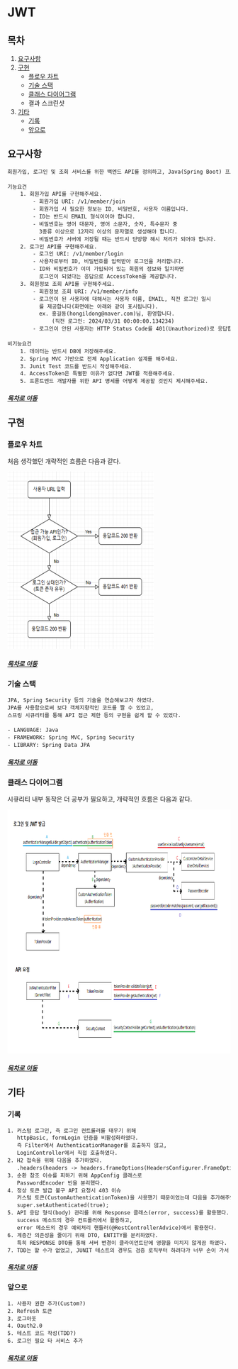 JWT
=====

## 목차
1. [요구사항](#요구사항)
2. [구현](#구현)
   * [플로우 차트](#플로우-차트)
   * [기술 스택](#기술-스택)
   * [클래스 다이어그램](#클래스-다이어그램)
   * 결과 스크린샷
3. [기타](#기타)
    * [기록](#기록)
    * [앞으로](#앞으로)

## 요구사항
```txt
회원가입, 로그인 및 조회 서비스를 위한 백엔드 API를 정의하고, Java(Spring Boot) 프로젝트로 구현해주세요.

기능요건
    1. 회원가입 API를 구현해주세요.
        - 회원가입 URI: /v1/member/join
        - 회원가입 시 필요한 정보는 ID, 비밀번호, 사용자 이름입니다.
        - ID는 반드시 EMAIL 형식이어야 합니다.
        - 비밀번호는 영어 대문자, 영어 소문자, 숫자, 특수문자 중
          3종류 이상으로 12자리 이상의 문자열로 생성해야 합니다.
        - 비밀번호가 서버에 저장될 때는 반드시 단방향 해시 처리가 되어야 합니다.
    2. 로그인 API를 구현해주세요.
        - 로그인 URI: /v1/member/login
        - 사용자로부터 ID, 비밀번호를 입력받아 로그인을 처리합니다.
        - ID와 비밀번호가 이미 가입되어 있는 회원의 정보와 일치하면
          로그인이 되었다는 응답으로 AccessToken을 제공합니다.
    3. 회원정보 조회 API를 구현해주세요.
        - 회원정보 조회 URI: /v1/member/info
        - 로그인이 된 사용자에 대해서는 사용자 이름, EMAIL, 직전 로그인 일시
          를 제공합니다(화면에는 아래와 같이 표시됩니다).
          ex. 홍길동(hongildong@naver.com)님, 환영합니다.
              (직전 로그인: 2024/03/31 00:00:00.134234)
        - 로그인이 안된 사용자는 HTTP Status Code를 401(Unauthorized)로 응답합니다.

비기능요건
    1. 데이터는 반드시 DB에 저장해주세요.
    2. Spring MVC 기반으로 전체 Application 설계를 해주세요.
    3. Junit Test 코드를 반드시 작성해주세요.
    4. AccessToken은 특별한 이유가 없다면 JWT를 적용해주세요.
    5. 프론트엔드 개발자를 위한 API 명세를 어떻게 제공할 것인지 제시해주세요.
```

##### [목차로 이동](#목차)

## 구현
### 플로우 차트
처음 생각했던 개략적인 흐름은 다음과 같다.

<img src="/img/jwt_flow.png" width="330" height="400">

##### [목차로 이동](#목차)

### 기술 스택
```txt
JPA, Spring Security 등의 기술을 연습해보고자 하였다.
JPA를 사용함으로써 보다 객체지향적인 코드를 짤 수 있었고,
스프링 시큐리티를 통해 API 접근 제한 등의 구현을 쉽게 할 수 있었다.

- LANGUAGE: Java
- FRAMEWORK: Spring MVC, Spring Security
- LIBRARY: Spring Data JPA
```

##### [목차로 이동](#목차)

### 클래스 다이어그램
시큐리티 내부 동작은 더 공부가 필요하고, 개략적인 흐름은 다음과 같다.

<img src="/img/jwt_classdiagram.png" width="900" height="550">

##### [목차로 이동](#목차)

## 기타

### 기록
```txt
1. 커스텀 로그인, 즉 로그인 컨트롤러를 태우기 위해
   httpBasic, formLogin 인증을 비활성화하였다.
   즉 Filter에서 AuthenticationManager를 호출하지 않고,
   LoginController에서 직접 호출하였다.
2. H2 접속을 위해 다음을 추가하였다.
   .headers(headers -> headers.frameOptions(HeadersConfigurer.FrameOptionsConfig::sameOrigin))
3. 순환 참조 이슈를 피하기 위해 AppConfig 클래스로
   PasswordEncoder 빈을 분리했다.
4. 정상 토큰 발급 불구 API 요청시 403 이슈
   커스텀 토큰(CustomAuthenticationToken)을 사용했기 때문이었는데 다음을 추가해주었다.
   super.setAuthenticated(true);
5. API 응답 형식(body) 관리를 위해 Response 클래스(error, success)를 활용했다.
   success 메소드의 경우 컨트롤러에서 활용하고,
   error 메소드의 경우 예외처리 핸들러(@RestControllerAdvice)에서 활용한다.
6. 계층간 의존성을 줄이기 위해 DTO, ENTITY를 분리하였다.
   특히 RESPONSE DTO를 통해 서버 변경이 클라이언트단에 영향을 미치지 않게끔 하였다.
7. TDD는 할 수가 없었고, JUNIT 테스트의 경우도 검증 로직부터 하려다가 너무 손이 가서 작성하지 못했다.
```

##### [목차로 이동](#목차)

### 앞으로
```txt
1. 사용자 권한 추가(Custom?)
2. Refresh 토큰
3. 로그아웃
4. Oauth2.0
5. 테스트 코드 작성(TDD?)
6. 로그인 필요 타 서비스 추가
```

##### [목차로 이동](#목차)